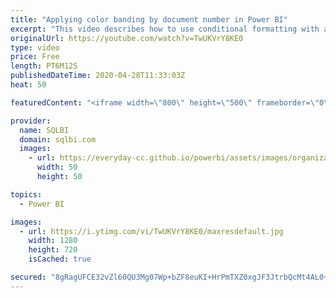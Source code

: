 ```yaml
---
title: "Applying color banding by document number in Power BI"
excerpt: "This video describes how to use conditional formatting with a DAX expression to color the rows of a table in Power BI based on the order number instead of using the alternate rows color formatting option. Article and download: https://sql.bi/661744?aff=yt"
originalUrl: https://youtube.com/watch?v=TwUKVrY8KE0
type: video
price: Free
length: PT6M12S
publishedDateTime: 2020-04-28T11:33:03Z
heat: 50

featuredContent: "<iframe width=\"800\" height=\"500\" frameborder=\"0\" src=\"https://www.youtube.com/embed/TwUKVrY8KE0\" allow=\"accelerometer; autoplay; encrypted-media; gyroscope; picture-in-picture\" allowfullscreen></iframe>"

provider:
  name: SQLBI
  domain: sqlbi.com
  images:
    - url: https://everyday-cc.github.io/powerbi/assets/images/organizations/sqlbi.com-50x50.jpg
      width: 50
      height: 50

topics:
  - Power BI

images:
  - url: https://i.ytimg.com/vi/TwUKVrY8KE0/maxresdefault.jpg
    width: 1280
    height: 720
    isCached: true

secured: "8gRagUFCE32vZl60QU3Mg07Wp+bZF8euKI+HrPmTXZ0xgJF3JtrbQcMt4AL0+qTjSIm6RLiYHIdCLpsL25sBwDr6rkcYD2J0PY3tBiWi5fsUeYhSCV4yQXz47gNsHigKqCM3+5lPIy1GZX2fQN4BnokNwj0ivcWi9YQiIH9IblrpgaQQPLvaneuq+boitvlKXLnmwuYqCO4TF8kw2B50X1dordpUBKRLPmTpaQ9rKNVN7FECoplVybFpO8Yj9wdTg+6/+LdIN4vJAQryA7K5N3xTyACsXiyDqIAeLOJmlHz6e7LZUpSwtItmUPb6FHfOlWlI3v1CmWivWZHeHAqXuGZEtMGudrdcASRHmeYAilxbxetW0FKXAcoE5jK2SO21pIYBwKDaqvbNn1DA6m5ofw4bBMKM0D0+Mfd7NUpgjnI=;RmBQmqnbG5hP/aP7t3yzLg=="
---
```


